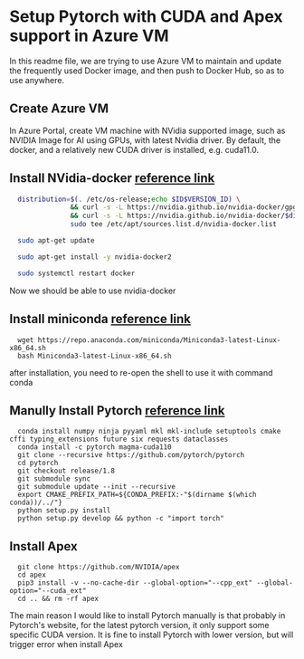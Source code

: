 # Setup Pytorch with CUDA and Apex support in Azure VM

In this readme file, we are trying to use Azure VM to maintain and
update the frequently used Docker image, and then push to Docker Hub, so as to use anywhere.

## Create Azure VM

In Azure Portal, create VM machine with NVidia supported image,
such as NVIDIA Image for AI using GPUs, with latest Nvidia driver.
By default, the docker, and a relatively new CUDA driver is
installed, e.g. cuda11.0.

## Install NVidia-docker [reference link](https://github.com/chenxie95/dockerfiles.git)

```bash
  distribution=$(. /etc/os-release;echo $ID$VERSION_ID) \
               && curl -s -L https://nvidia.github.io/nvidia-docker/gpgkey | sudo apt-key add - \
               && curl -s -L https://nvidia.github.io/nvidia-docker/$distribution/nvidia-docker.list | \
               sudo tee /etc/apt/sources.list.d/nvidia-docker.list

  sudo apt-get update

  sudo apt-get install -y nvidia-docker2

  sudo systemctl restart docker

```

Now we should be able to use nvidia-docker

## Install miniconda [reference link](https://docs.conda.io/en/latest/miniconda.html)

```
  wget https://repo.anaconda.com/miniconda/Miniconda3-latest-Linux-x86_64.sh
  bash Miniconda3-latest-Linux-x86_64.sh
```

after installation, you need to re-open the shell to use it with command conda

## Manully Install Pytorch [reference link](https://github.com/pytorch/pytorch)

```
  conda install numpy ninja pyyaml mkl mkl-include setuptools cmake cffi typing_extensions future six requests dataclasses
  conda install -c pytorch magma-cuda110
  git clone --recursive https://github.com/pytorch/pytorch
  cd pytorch
  git checkout release/1.8
  git submodule sync
  git submodule update --init --recursive
  export CMAKE_PREFIX_PATH=${CONDA_PREFIX:-"$(dirname $(which conda))/../"}
  python setup.py install
  python setup.py develop && python -c "import torch"
```

## Install Apex

```
  git clone https://github.com/NVIDIA/apex
  cd apex
  pip3 install -v --no-cache-dir --global-option="--cpp_ext" --global-option="--cuda_ext"
  cd .. && rm -rf apex
```

The main reason I would like to install Pytorch manually is that probably in Pytorch's website, for the latest pytorch version, it only support some specific CUDA version. It is fine to install Pytorch with lower version, but will trigger error when install Apex
